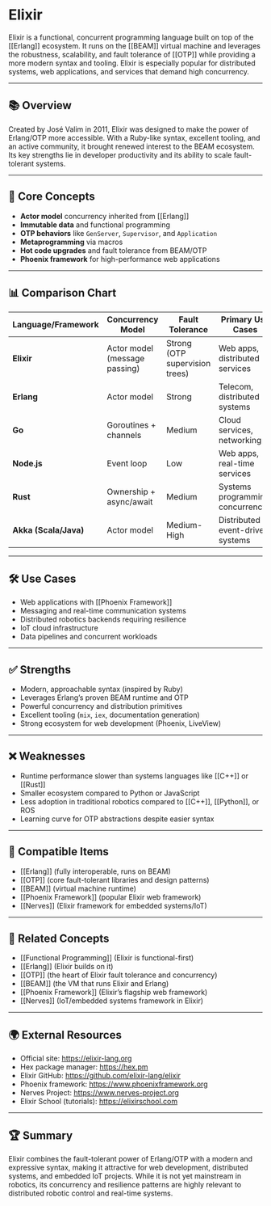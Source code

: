 # Elixir

Elixir is a functional, concurrent programming language built on top of the [[Erlang]] ecosystem. It runs on the [[BEAM]] virtual machine and leverages the robustness, scalability, and fault tolerance of [[OTP]] while providing a more modern syntax and tooling. Elixir is especially popular for distributed systems, web applications, and services that demand high concurrency.

---

## 📚 Overview

Created by José Valim in 2011, Elixir was designed to make the power of Erlang/OTP more accessible. With a Ruby-like syntax, excellent tooling, and an active community, it brought renewed interest to the BEAM ecosystem. Its key strengths lie in developer productivity and its ability to scale fault-tolerant systems.

---

## 🧠 Core Concepts

- **Actor model** concurrency inherited from [[Erlang]]
- **Immutable data** and functional programming
- **OTP behaviors** like `GenServer`, `Supervisor`, and `Application`
- **Metaprogramming** via macros
- **Hot code upgrades** and fault tolerance from BEAM/OTP
- **Phoenix framework** for high-performance web applications

---

## 📊 Comparison Chart

| Language/Framework     | Concurrency Model       | Fault Tolerance | Primary Use Cases                  | VM/Runtime       |
|-------------------------|-------------------------|-----------------|------------------------------------|------------------|
| **Elixir**             | Actor model (message passing) | Strong (OTP supervision trees) | Web apps, distributed services | BEAM VM |
| **Erlang**             | Actor model             | Strong          | Telecom, distributed systems       | BEAM VM |
| **Go**                 | Goroutines + channels   | Medium          | Cloud services, networking         | Native runtime   |
| **Node.js**            | Event loop              | Low             | Web apps, real-time services       | V8 Engine        |
| **Rust**               | Ownership + async/await | Medium          | Systems programming, concurrency   | Native           |
| **Akka (Scala/Java)**  | Actor model             | Medium-High     | Distributed event-driven systems   | JVM              |

---

## 🛠️ Use Cases

- Web applications with [[Phoenix Framework]]
- Messaging and real-time communication systems
- Distributed robotics backends requiring resilience
- IoT cloud infrastructure
- Data pipelines and concurrent workloads

---

## ✅ Strengths

- Modern, approachable syntax (inspired by Ruby)
- Leverages Erlang’s proven BEAM runtime and OTP
- Powerful concurrency and distribution primitives
- Excellent tooling (`mix`, `iex`, documentation generation)
- Strong ecosystem for web development (Phoenix, LiveView)

---

## ❌ Weaknesses

- Runtime performance slower than systems languages like [[C++]] or [[Rust]]
- Smaller ecosystem compared to Python or JavaScript
- Less adoption in traditional robotics compared to [[C++]], [[Python]], or ROS
- Learning curve for OTP abstractions despite easier syntax

---

## 🔧 Compatible Items

- [[Erlang]] (fully interoperable, runs on BEAM)
- [[OTP]] (core fault-tolerant libraries and design patterns)
- [[BEAM]] (virtual machine runtime)
- [[Phoenix Framework]] (popular Elixir web framework)
- [[Nerves]] (Elixir framework for embedded systems/IoT)

---

## 📑 Related Concepts

- [[Functional Programming]] (Elixir is functional-first)
- [[Erlang]] (Elixir builds on it)
- [[OTP]] (the heart of Elixir fault tolerance and concurrency)
- [[BEAM]] (the VM that runs Elixir and Erlang)
- [[Phoenix Framework]] (Elixir’s flagship web framework)
- [[Nerves]] (IoT/embedded systems framework in Elixir)

---

## 🌍 External Resources

- Official site: https://elixir-lang.org
- Hex package manager: https://hex.pm
- Elixir GitHub: https://github.com/elixir-lang/elixir
- Phoenix framework: https://www.phoenixframework.org
- Nerves Project: https://www.nerves-project.org
- Elixir School (tutorials): https://elixirschool.com

---

## 🏆 Summary

Elixir combines the fault-tolerant power of Erlang/OTP with a modern and expressive syntax, making it attractive for web development, distributed systems, and embedded IoT projects. While it is not yet mainstream in robotics, its concurrency and resilience patterns are highly relevant to distributed robotic control and real-time systems.
